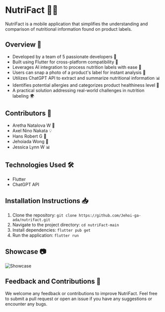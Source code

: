 # NutriFact 🥦📱

NutriFact is a mobile application that simplifies the understanding and comparison of nutritional information found on product labels. 

## Overview 🌟

- Developed by a team of 5 passionate developers 🚀
- Built using Flutter for cross-platform compatibility 📱
- Leverages AI integration to process nutrition labels with ease 🤖
- Users can snap a photo of a product's label for instant analysis 📸
- Utilizes ChatGPT API to extract and summarize nutritional information 📊
- Identifies potential allergies and categorizes product healthiness level 🥗
- A practical solution addressing real-world challenges in nutrition labeling 🌍

## Contributors 👥

- Aretha Natalova W 🚀
- Axel Nino Nakata 💡
- Hans Robert G 🌟
- Jehoiada Wong 🔧
- Jessica Lynn W 📊

## Technologies Used 🛠️

- Flutter
- ChatGPT API

## Installation Instructions 📥

1. Clone the repository: `git clone https://github.com/Jehoi-ga-ada/nutrifact.git`
2. Navigate to the project directory: `cd nutriFact-main`
3. Install dependencies: `flutter pub get`
4. Run the application: `flutter run`

## Showcase 📷
![Showcase](./NutriFact_Showcase.png)

## Feedback and Contributions 🙌

We welcome any feedback or contributions to improve NutriFact. Feel free to submit a pull request or open an issue if you have any suggestions or encounter any bugs.
